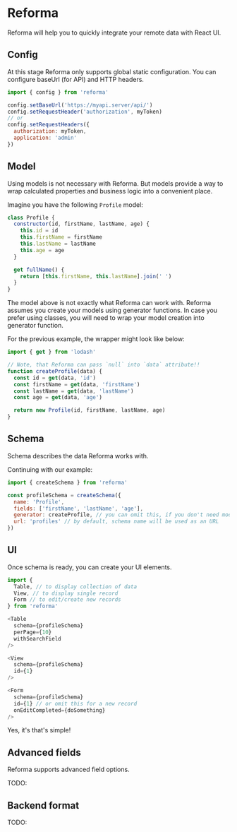# Reforma

Reforma will help you to quickly integrate your remote data with React UI.

## Config

At this stage Reforma only supports global static configuration.
You can configure baseUrl (for API) and HTTP headers.

```js
import { config } from 'reforma'

config.setBaseUrl('https://myapi.server/api/')
config.setRequestHeader('authorization', myToken)
// or
config.setRequestHeaders({
  authorization: myToken,
  application: 'admin'
})
```

## Model

Using models is not necessary with Reforma. But models provide a way to wrap calculated properties and business logic into a convenient place.

Imagine you have the following `Profile` model:

```js
class Profile {
  constructor(id, firstName, lastName, age) {
    this.id = id
    this.firstName = firstName
    this.lastName = lastName
    this.age = age
  }

  get fullName() {
    return [this.firstName, this.lastName].join(' ')
  }
}
```

The model above is not exactly what Reforma can work with. Reforma assumes you create your models using generator functions. In case you prefer using classes, you will need to wrap your model creation into generator function.

For the previous example, the wrapper might look like below:

```js
import { get } from 'lodash'

// Note, that Reforma can pass `null` into `data` attribute!!
function createProfile(data) {
  const id = get(data, 'id')
  const firstName = get(data, 'firstName')
  const lastName = get(data, 'lastName')
  const age = get(data, 'age')

  return new Profile(id, firstName, lastName, age)
}
```

## Schema

Schema describes the data Reforma works with.

Continuing with our example:

```js
import { createSchema } from 'reforma'

const profileSchema = createSchema({
  name: 'Profile',
  fields: ['firstName', 'lastName', 'age'],
  generator: createProfile, // you can omit this, if you don't need models
  url: 'profiles' // by default, schema name will be used as an URL
})
```

## UI

Once schema is ready, you can create your UI elements.

```js
import {
  Table, // to display collection of data
  View, // to display single record
  Form // to edit/create new records
} from 'reforma'

<Table
  schema={profileSchema}
  perPage={10}
  withSearchField
/>

<View
  schema={profileSchema}
  id={1}
/>

<Form
  schema={profileSchema}
  id={1} // or omit this for a new record
  onEditCompleted={doSomething}
/>
```

Yes, it's that's simple!

## Advanced fields

Reforma supports advanced field options.

TODO:

## Backend format

TODO:
